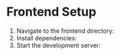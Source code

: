 <!DOCTYPE html>
<html lang="en">
<head>
    <meta charset="UTF-8">
    <meta name="viewport" content="width=device-width, initial-scale=1.0">
</head>
<body>
    <h1>Frontend Setup</h1>
    <ol>
        <li>Navigate to the frontend directory:</li>
        <li>Install dependencies:</li>
        <li>Start the development server:</li>
    </ol>
</body>
</html>
